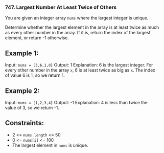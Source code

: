 ### 747. Largest Number At Least Twice of Others

You are given an integer array `nums` where the largest integer is unique.

Determine whether the largest element in the array is at least twice as much as every other number in the array. If it is, return the index of the largest element, or return -1 otherwise.

## Example 1:

Input: `nums = [3,6,1,0]`
Output: 1
Explanation: 6 is the largest integer. For every other number in the array `x`, 6 is at least twice as big as `x`. The index of value 6 is 1, so we return 1.

## Example 2:

Input: `nums = [1,2,3,4]`
Output: -1
Explanation: 4 is less than twice the value of 3, so we return -1.

## Constraints:

- 2 <= `nums.length` <= 50
- 0 <= `nums[i]` <= 100
- The largest element in `nums` is unique.